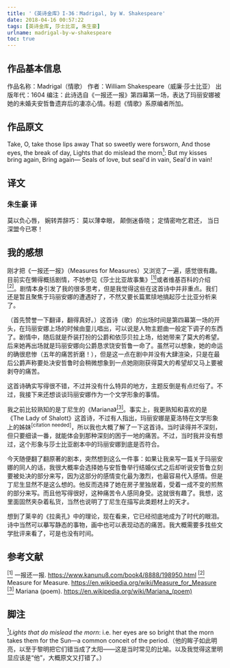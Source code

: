 ```yaml
---
title: '《英诗金库》I-36：Madrigal, by W. Shakespeare'
date: 2018-04-16 00:57:22
tags: [英诗金库, 莎士比亚, 朱生豪]
urlname: madrigal-by-w-shakespeare
toc: true
---
```


## 作品基本信息

作品名称：Madrigal（情歌）
作者：William Shakespeare（威廉·莎士比亚）
出版年代：1604
编注：此诗选自《一报还一报》第四幕第一场，表达了玛丽安娜被她的未婚夫安哲鲁遗弃后的凄凉心情。标题《情歌》系原编者所加。

## 作品原文

Take, O, take those lips away
That so sweetly were forsworn,
And those eyes, the break of day,
Lights that do mislead the morn<a href="#note1" id="note1ref"><sup>1</sup></a>:
But my kisses bring again,
Bring again—
Seals of love, but seal'd in vain,
Seal'd in vain!

## 译文
### 朱生豪 译
莫以负心唇，
婉转弄辞巧：
莫以薄幸眼，
颠倒迷昏晓；
定情密吻乞君还，
当日深盟今已寒！

## 我的感想

刚才把《一报还一报》（Measures for Measures）又浏览了一遍，感觉很有趣。目前实在懒得概括剧情，不妨参见《莎士比亚故事集》<a href="#bib1" id="bib1ref"><sup>[1]</sup></a>或者维基百科的介绍<a href="#bib2" id="bib2ref"><sup>[2]</sup></a>。剧情本身引发了我的很多思考，但是我觉得这些在这首诗中并非重点。我们还是暂且聚焦于玛丽安娜的遭遇好了，不然又要长篇累牍地搞起莎士比亚分析来了。

（首先赞誉一下翻译，翻得真好。）这首诗（歌）的出场时间是第四幕第一场的开头，在玛丽安娜上场的时候由童儿唱出，可以说是人物主题曲一般定下调子的东西了。剧情中，随后就是乔装打扮的公爵和依莎贝拉上场，给她带来了莫大的希望。后来她再出场就是玛丽安娜向公爵恳求饶安哲鲁一命了。虽然可以想象，她的命运的确很悲惨（五年的痛苦折磨！），但是这一点在剧中并没有大肆渲染，只是在最后公爵声称要处决安哲鲁时会稍微想象到一点她刚刚获得莫大的希望却又马上要被剥夺的痛苦。

这首诗确实写得很不错，不过并没有什么特异的地方，主题反倒是有点烂俗了。不过，我接下来还想谈谈玛丽安娜作为一个文学形象的事情。

我之前比较熟知的是丁尼生的《Mariana》<a href="#bib3" id="bib3ref"><sup>[3]</sup></a>。事实上，我更熟知和喜欢的是《The Lady of Shalott》这首诗，不过有人指出，玛丽安娜是夏洛特在文学形象上的姊妹<sup>[citation needed]</sup>，所以我也大概了解了一下这首诗。当时读得并不深刻，但只要细读一番，就能体会到那种深刻的困于一地的痛苦。不过，当时我并没有想过，这个形象与莎士比亚剧本中的玛丽安娜到底是否符合。

今天随便翻了翻原著的剧本，突然想到这么一件事：如果让我来写一篇关于玛丽安娜的同人的话，我很大概率会选择她与安哲鲁举行结婚仪式之后却听说安哲鲁立刻要被处决的部分来写，因为这部分的感情变化最为激烈，也最容易代入感情。但是丁尼生显然不是这么想的。他反而选择了她在房子里独居着，受着一成不变的煎熬的部分来写。而且他写得很好，这种痛苦令人感同身受。这就很有趣了。我想，这里面固然夹杂着私货，当然也说明了丁尼生在描写此类题材上的天才。

想到了莱辛的《拉奥孔》中的理论，现在看来，它已经彻底地成为了时代的眼泪。诗中当然可以摹写静态的事物，画中也可以表现动态的痛苦。我大概需要多找些文学批评来看了，可是也没有时间。

## 参考文献
<a id="bib1" href="#bib1ref"><sup>[1]</sup></a> 一报还一报. https://www.kanunu8.com/book4/8888/198950.html
<a id="bib2" href="#bib2ref"><sup>[2]</sup></a> Measure for Measure. https://en.wikipedia.org/wiki/Measure_for_Measure
<a id="bib3" href="#bib3ref"><sup>[3]</sup></a> Mariana (poem). <https://en.wikipedia.org/wiki/Mariana_(poem)>

## 脚注
<a id="note1" href="#note1ref"><sup>1</sup></a>*Lights that do mislead the morn*: i.e. her eyes are so bright that the morn takes them for the Sun—a common conceit of the period.（他的眸子如此明亮，以至于黎明把它们错当成了太阳——这是当时常见的比喻。以及我觉得这里明显应该是“他”，大概原文又打错了。）
